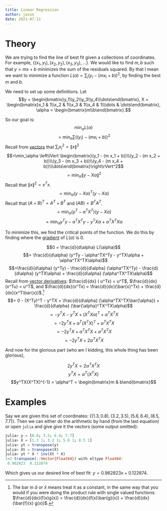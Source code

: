```yaml
---
title: Linear Regression
author: jason
date: 2021-07-11
---
```


# Theory

We are trying to find the line of best fit given a collections of coordinates. 
For example, $\{(x_1, y_1), (x_2,y_2), (x_3, y_3), \dots\}$. We would like to
find $m,b$ such that $y = mx + b$ minimizes the sum of the residuals squared. By
that I mean we want to minimize a function $L(\alpha) = \sum_i (y_i - (mx_i + b))^2$, by
finding the best $m$ and $b$.

We need to set up some definitions. Let
$$y = \begin{bmatrix}y_1\\y_2\\y_3\\y_4\\\dots\end{bmatrix},
X = \begin{bmatrix}x_1 & 1\\x_2 & 1\\x_3 & 1\\x_4 & 1\\\dots & \dots\end{bmatrix},
\alpha = \begin{bmatrix}m\\b\end{bmatrix}.$$

So our goal is:
$$\min_\alpha L(\alpha)$$
$$=\min_\alpha \sum ((y_i) - (m x_i + b))^2$$
Recall from [vectors](vectors.md.html) that $\sum_i x_i^2 =
\lVert x \rVert^2$
$$=\min_\alpha \left\lVert \begin{bmatrix}(y_1 - (m x_1 + b))\\(y_2 - (m x_2 + b))\\(y_3 - (m x_3 + b))\\(y_4 - (m x_4 + b))\\\dots\end{bmatrix}\right\rVert^2$$
$$=\min_\alpha \lVert y - X\alpha\rVert^2$$
Recall that $\lVert x \rVert^2 = x^Tx$.
$$=\min_\alpha (y-X\alpha)^T(y - X\alpha)$$
Recall that $(A + B)^T = A^T + B^T$ and $(AB)=B^TA^T$.
$$=\min_\alpha (y^T - \alpha^TX^T)(y - X\alpha)$$
$$=\min_\alpha y^Ty - \alpha^TX^Ty - y^TX\alpha + \alpha^TX^TX\alpha$$

To minimize this, we find the critical points of the function. We do this by finding where
the [gradient](gradient.md.html) of $L(\alpha)$ is $0$.

$$0 = \frac{d}{d\alpha} L(\alpha)$$
$$= \frac{d}{d\alpha} (y^Ty - \alpha^TX^Ty - y^TX\alpha + \alpha^TX^TX\alpha)$$
$$=\frac{d}{d\alpha} (y^Ty) - \frac{d}{d\alpha} (\alpha^TX^Ty) - \frac{d}{d\alpha} (y^TX\alpha) + \frac{d}{d\alpha} (\alpha^TX^TX\alpha)$$
Recall from [vector derivatives](vector_derivatives.md.html): $\frac{d}{dx} ( u^Tx)
= u^T$, $\frac{d}{dx} (x^Tu) = u^T$, and $\frac{d}{dx}(x^Tx) =
\frac{d}{dx}(\bar{x}^Tx) + \frac{d}{dx}(x^T\bar{x})$.[^1]
$$= 0 - (X^Ty)^T - y^TX + \frac{d}{d\alpha} (\alpha^TX^TX\bar{\alpha}) + \frac{d}{d\alpha} (\bar{\alpha}^TX^TX\alpha)$$
$$= -y^TX - y^TX + (X^TX\alpha)^T + \alpha^TX^TX$$
$$=-2y^TX + \alpha^T(X^TX)^T + \alpha^TX^TX$$
$$=-2y^TX + \alpha^TX^TX + \alpha^TX^TX$$
$$=-2y^TX + 2\alpha^TX^TX$$

And now for the glorious part (who am I kidding, this whole thing has been
glorious),

$$2y^TX=2\alpha^TX^TX$$
$$y^TX=\alpha^T(X^TX)$$
$$y^TX(X^TX)^{-1} = \alpha^T = \begin{bmatrix}m & b\end{bmatrix}$$

# Examples

Say we are given this set of coordinates: 
$\{(1.3, 0.8), (3.2, 3.5), (5.6, 6.4), (8.5, 7.7)\}$. Then we can either do the
arithmetic by hand (from the last equation) or open 
`julia` and give give it the vectors (some output omitted):
```julia
julia> y = [0.8; 3.5; 6.4; 7.7]
julia> X = [1.3 1; 3.2 1; 5.6 1; 8.5 1]
julia> yt = transpose(y)
julia> Xt = transpose(X)
julia> yt * X * inv(Xt * X)
1×2 transpose(::Vector{Float64}) with eltype Float64:
 0.962823  0.122874

```

Which gives us our desired line of best fit: $y = 0.962823x + 0.122874$.



[^1]: The bar in $\bar{\alpha}$ or $\bar{x}$ means treat it as a constant, in
  the same way that you would if you were doing the product rule with single
  valued functions: $\frac{d}{dx}(f(x)g(x)) = \frac{d}{dx}(f(x)\bar{g}(x)) +
  \frac{d}{dx}(\bar{f}(x) g(x))$.

